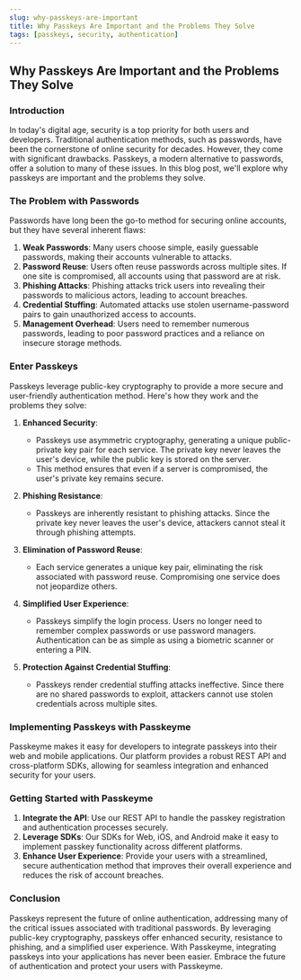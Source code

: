 ```yaml
---
slug: why-passkeys-are-important
title: Why Passkeys Are Important and the Problems They Solve
tags: [passkeys, security, authentication]
---
```


## Why Passkeys Are Important and the Problems They Solve

### Introduction

In today's digital age, security is a top priority for both users and developers. Traditional authentication methods, such as passwords, have been the cornerstone of online security for decades. However, they come with significant drawbacks. Passkeys, a modern alternative to passwords, offer a solution to many of these issues. In this blog post, we'll explore why passkeys are important and the problems they solve.

### The Problem with Passwords

Passwords have long been the go-to method for securing online accounts, but they have several inherent flaws:

1. **Weak Passwords**: Many users choose simple, easily guessable passwords, making their accounts vulnerable to attacks.
2. **Password Reuse**: Users often reuse passwords across multiple sites. If one site is compromised, all accounts using that password are at risk.
3. **Phishing Attacks**: Phishing attacks trick users into revealing their passwords to malicious actors, leading to account breaches.
4. **Credential Stuffing**: Automated attacks use stolen username-password pairs to gain unauthorized access to accounts.
5. **Management Overhead**: Users need to remember numerous passwords, leading to poor password practices and a reliance on insecure storage methods.

### Enter Passkeys

Passkeys leverage public-key cryptography to provide a more secure and user-friendly authentication method. Here's how they work and the problems they solve:

1. **Enhanced Security**:
   - Passkeys use asymmetric cryptography, generating a unique public-private key pair for each service. The private key never leaves the user's device, while the public key is stored on the server.
   - This method ensures that even if a server is compromised, the user's private key remains secure.

2. **Phishing Resistance**:
   - Passkeys are inherently resistant to phishing attacks. Since the private key never leaves the user's device, attackers cannot steal it through phishing attempts.

3. **Elimination of Password Reuse**:
   - Each service generates a unique key pair, eliminating the risk associated with password reuse. Compromising one service does not jeopardize others.

4. **Simplified User Experience**:
   - Passkeys simplify the login process. Users no longer need to remember complex passwords or use password managers. Authentication can be as simple as using a biometric scanner or entering a PIN.

5. **Protection Against Credential Stuffing**:
   - Passkeys render credential stuffing attacks ineffective. Since there are no shared passwords to exploit, attackers cannot use stolen credentials across multiple sites.

### Implementing Passkeys with Passkeyme

Passkeyme makes it easy for developers to integrate passkeys into their web and mobile applications. Our platform provides a robust REST API and cross-platform SDKs, allowing for seamless integration and enhanced security for your users.

### Getting Started with Passkeyme

1. **Integrate the API**: Use our REST API to handle the passkey registration and authentication processes securely.
2. **Leverage SDKs**: Our SDKs for Web, iOS, and Android make it easy to implement passkey functionality across different platforms.
3. **Enhance User Experience**: Provide your users with a streamlined, secure authentication method that improves their overall experience and reduces the risk of account breaches.

### Conclusion

Passkeys represent the future of online authentication, addressing many of the critical issues associated with traditional passwords. By leveraging public-key cryptography, passkeys offer enhanced security, resistance to phishing, and a simplified user experience. With Passkeyme, integrating passkeys into your applications has never been easier. Embrace the future of authentication and protect your users with Passkeyme.
